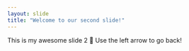 ```yaml
---
layout: slide
title: "Welcome to our second slide!"
---
```

This is my awesome slide 2 :tada:
Use the left arrow to go back!
